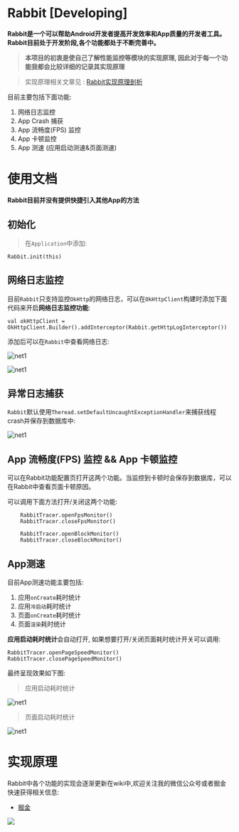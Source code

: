 # Rabbit [Developing]

**Rabbit是一个可以帮助Android开发者提高开发效率和App质量的开发者工具。Rabbit目前处于开发阶段,各个功能都处于不断完善中。**

>**本项目的初衷是使自己了解性能监控等模块的实现原理, 因此对于每一个功能我都会比较详细的记录其实现原理**

>实现原理相关文章见 : [Rabbit实现原理剖析](https://github.com/SusionSuc/AdvancedAndroid/blob/master/Rabbit%E5%AE%9E%E7%8E%B0%E5%8E%9F%E7%90%86%E5%89%96%E6%9E%90/README.md)

目前主要包括下面功能:

1. 网络日志监控
2. App Crash 捕获
3. App 流畅度(FPS) 监控
4. App 卡顿监控
5. App 测速 (应用启动测速&页面测速)

# 使用文档

**Rabbit目前并没有提供快捷引入其他App的方法**

## 初始化

>在`Application`中添加:
```
Rabbit.init(this)
```

## 网络日志监控

目前`Rabbit`只支持监控`OkHttp`的网络日志，可以在`OkHttpClient`构建时添加下面代码来开启**网络日志监控功能**:

```
val okHttpClient = OkHttpClient.Builder().addInterceptor(Rabbit.getHttpLogInterceptor())
```

添加后可以在`Rabbit`中查看网络日志:

![net1](picture/rabbit_net1.png)

![net1](picture/rabbit_net2.png)

## 异常日志捕获

`Rabbit`默认使用`Theread.setDefaultUncaughtExceptionHandler`来捕获线程crash并保存到数据库中:

![net1](picture/rabbit_exception1.png)

## App 流畅度(FPS) 监控  && App 卡顿监控

可以在Rabbit功能配置页打开这两个功能。当监控到卡顿时会保存到数据库，可以在Rabbit中查看页面卡顿原因。

可以调用下面方法打开/关闭这两个功能:

```
    RabbitTracer.openFpsMonitor()
    RabbitTracer.closeFpsMonitor()

    RabbitTracer.openBlockMonitor()
    RabbitTracer.closeBlockMonitor()
```


## App测速

目前App测速功能主要包括:

1. 应用`onCreate`耗时统计
2. 应用`冷启动`耗时统计
3. 页面`onCreate`耗时统计
4. 页面`渲染`耗时统计

**应用启动耗时统计**会自动打开, 如果想要打开/关闭页面耗时统计开关可以调用:

```
RabbitTracer.openPageSpeedMonitor()
RabbitTracer.closePageSpeedMonitor()
```

最终呈现效果如下图:

>应用启动耗时统计

![net1](picture/app_speed.png)

>页面启动耗时统计

![net1](picture/page_speed.png)


# 实现原理

Rabbit中各个功能的实现会逐渐更新在wiki中,欢迎关注我的微信公众号或者掘金快速获得相关信息:

- [掘金](https://juejin.im/user/57b1173f165abd0054298059)

![](picture/微信公众号.jpeg)
